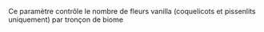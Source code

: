 Ce paramètre contrôle le nombre de fleurs vanilla (coquelicots et pissenlits uniquement) par tronçon de biome